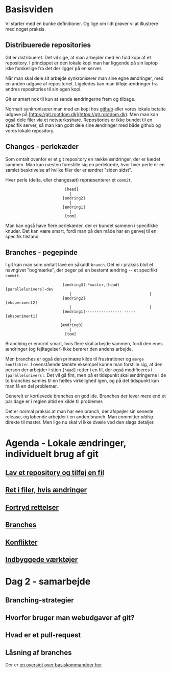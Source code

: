 # Basisviden
Vi starter med en bunke definitioner. Og lige om lidt prøver vi at illustrere med noget praksis. 

## Distribuerede repositories
Git er distribueret. Det vil sige, at man arbejder med en fuld kopi af et repository. I princippet er den lokale kopi man har liggende på sin laptop ikke forskellige fra det der ligger på en server.

Når man skal dele sit arbejde synkroniserer man sine egne ændringer, med en anden udgave af repositoriet. Ligeledes kan man tilføje ændringer fra andres repositories til sin egen kopi. 

Git er smart nok til kun at sende ændringerne frem og tilbage. 

Normalt synkroniserer man med en kopi hos [github](https://github.dom) eller vores lokale betalte udgave på [https://git.rootdom.dk](https://git.rootdom.dk). Men man kan også dele filer via et netværksshare. Repositories er ikke bundet til  en specifik server, så man kan godt dele sine ændringer med både github og vores lokale repository.

## Changes - perlekæder
Som omtalt ovenfor er et git repository en række ændringer, der er kædet sammen. Man kan næsten forestille sig en perlekæde, hvor hver perle er en samlet beskrivelse af hvilke filer der er ændret "siden sidst". 

Hver perle (delta, eller changesæt) repræsenterer et `commit`. 

                              [head]
                                |
                             [ændring2]
                                |
                             [ændring1]
                                |
                              [tom]


Man kan også have flere perlekæder, der er bundet sammen i specifikke knuder. Det kan være smart, fordi man på den måde har en genvej til en specifik tilstand. 

## Branches - pegepinde
I git kan man som omtalt lave en såkaldt `branch`. Det er i praksis blot et navngivet "bogmærke", der peger på en bestemt ændring -- et specifikt `commit`. 

                             [ændring3]-*master,(head)    [parallelunivers]-dev
                                |                                  |
                             [ændring2]                      [eksperiment2]
                                |                                  |
                             [ændring1]---------------- -----[eksperiment1]
                                |
                            [ændring0] 
                                |
                              [tom]

Branching er enormt smart, hvis flere skal arbejde sammen, fordi den enes ændringer (og fejltagelser) ikke berører den andens arbejde. 

Men branches er også den primære kilde til frustrationer og `merge konflikter`. I ovenstående tænkte eksempel kunne man forstille sig, at den person der arbejder i stien `[head]` retter i en fil, der også modificeres i `[parallelunivers]`. Det vil gå fint, men på et tidspunkt skal ændringerne i de to branches samles til en fælles virkelighed igen, og på det tidspunkt kan man få en del problemer. 

Generelt er kortlevede branches en god ide. Branches der lever mere end et par dage er i reglen altid en kilde til problemer. 

Det er normal praksis at man har een branch, der afspejler sin seneste release, og løbende arbejder i en anden branch. Man committer *aldrig* direkte til master. Men lige nu skal vi ikke dvæle ved den slags detaljer. 

# Agenda - Lokale ændringer, individuelt brug af git 
## [Lav et repository og tilføj en fil](lab1.md)
## [Ret i filer, hvis ændringer](lab2.md)
## [Fortryd rettelser](lab3.md)
## [Branches](lab4.md)
## [Konflikter](lab5.md)
## [Indbyggede værktøjer](lab6.md)


# Dag 2 - samarbejde

## Branching-strategier
## Hvorfor bruger man webudgaver af git?
## Hvad er et pull-request
## Låsning af branches

Der er [en oversigt over basiskommandoer her](basic-commands.md)
